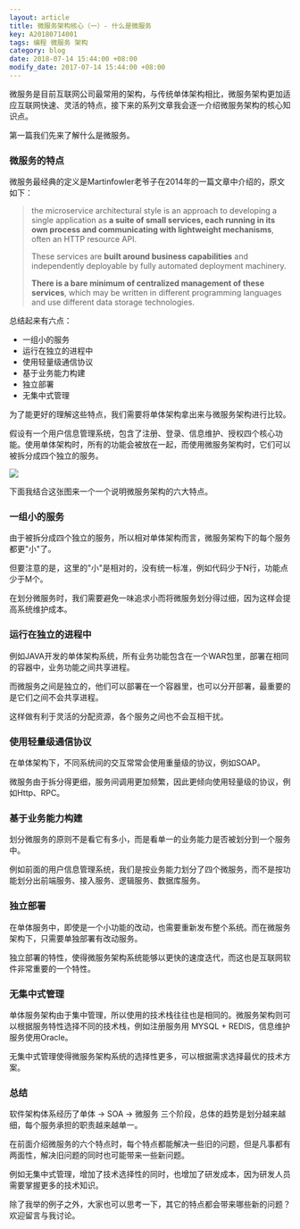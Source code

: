 ```yaml
---
layout: article
title: 微服务架构核心（一）- 什么是微服务
key: A20180714001
tags: 编程 微服务 架构
category: blog
date: 2018-07-14 15:44:00 +08:00
modify_date: 2017-07-14 15:44:00 +08:00
---
```


微服务是目前互联网公司最常用的架构，与传统单体架构相比，微服务架构更加适应互联网快速、灵活的特点，接下来的系列文章我会逐一介绍微服务架构的核心知识点。

第一篇我们先来了解什么是微服务。

<!--more-->

### 微服务的特点

微服务最经典的定义是Martinfowler老爷子在2014年的一篇文章中介绍的，原文如下：

> the microservice architectural style is an approach to developing a single application as **a suite of small services, each running in its own process and communicating with lightweight mechanisms**, often an HTTP resource API. 
> 
> These services are **built around business capabilities** and independently deployable by fully automated deployment machinery. 
> 
> **There is a bare minimum of centralized management of these services**, which may be written in different programming languages and use different data storage technologies.

总结起来有六点：

* 一组小的服务 
* 运行在独立的进程中
* 使用轻量级通信协议
* 基于业务能力构建
* 独立部署
* 无集中式管理

为了能更好的理解这些特点，我们需要将单体架构拿出来与微服务架构进行比较。

假设有一个用户信息管理系统，包含了注册、登录、信息维护、授权四个核心功能。使用单体架构时，所有的功能会被放在一起，而使用微服务架构时，它们可以被拆分成四个独立的服务。

![](https://wangtao-1256981172.cos.ap-guangzhou.myqcloud.com/20180714002.png)

下面我结合这张图来一个一个说明微服务架构的六大特点。

### 一组小的服务

由于被拆分成四个独立的服务，所以相对单体架构而言，微服务架构下的每个服务都更"小"了。

但要注意的是，这里的"小"是相对的，没有统一标准，例如代码少于N行，功能点少于M个。

在划分微服务时，我们需要避免一味追求小而将微服务划分得过细，因为这样会提高系统维护成本。

### 运行在独立的进程中

例如JAVA开发的单体架构系统，所有业务功能包含在一个WAR包里，部署在相同的容器中，业务功能之间共享进程。

而微服务之间是独立的，他们可以部署在一个容器里，也可以分开部署，最重要的是它们之间不会共享进程。

这样做有利于灵活的分配资源，各个服务之间也不会互相干扰。

### 使用轻量级通信协议

在单体架构下，不同系统间的交互常常会使用重量级的协议，例如SOAP。

微服务由于拆分得更细，服务间调用更加频繁，因此更倾向使用轻量级的协议，例如Http、RPC。

### 基于业务能力构建

划分微服务的原则不是看它有多小，而是看单一的业务能力是否被划分到一个服务中。

例如前面的用户信息管理系统，我们是按业务能力划分了四个微服务，而不是按功能划分出前端服务、接入服务、逻辑服务、数据库服务。

### 独立部署

在单体服务中，即使是一个小功能的改动，也需要重新发布整个系统。而在微服务架构下，只需要单独部署有改动服务。

独立部署的特性，使得微服务架构系统能够以更快的速度迭代，而这也是互联网软件非常重要的一个特性。

### 无集中式管理

单体服务架构由于集中管理，所以使用的技术栈往往也是相同的。微服务架构则可以根据服务特性选择不同的技术栈，例如注册服务用 MYSQL + REDIS，信息维护服务使用Oracle。

无集中式管理使得微服务架构系统的选择性更多，可以根据需求选择最优的技术方案。

### 总结

软件架构体系经历了单体 -> SOA -> 微服务 三个阶段，总体的趋势是划分越来越细，每个服务承担的职责越来越单一。

在前面介绍微服务的六个特点时，每个特点都能解决一些旧的问题，但是凡事都有两面性，解决旧问题的同时也可能带来一些新问题。

例如无集中式管理，增加了技术选择性的同时，也增加了研发成本，因为研发人员需要掌握更多的技术知识。

除了我举的例子之外，大家也可以思考一下，其它的特点都会带来哪些新的问题？欢迎留言与我讨论。

